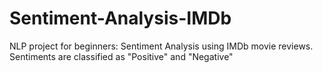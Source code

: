 # Sentiment-Analysis-IMDb
NLP project for beginners: Sentiment Analysis using IMDb movie reviews. Sentiments are classified as "Positive" and "Negative"
